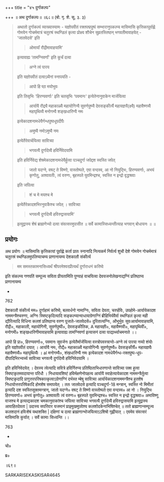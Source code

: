 +++
title = "४५ दुर्गाकल्पः"

+++
॥ अथ दुर्गाकल्पः॥ ॥६८॥ (बो. गृ. शे. सू. ३. ३) 

> अथातो दुर्गाकल्पं व्याख्यास्यामः - यज्ञोपवीतं रक्तपद्मपुष्पं सम्भारानुपकल्प्य मासिमासि कृत्तिकापूर्वाह्णे गोमयेन गोचर्ममात्रं चतुरश्रं स्थण्डिलं कृत्वा प्रोक्ष्य शौचेन सुव्रतस्तिष्ठन् भगवतीमावाहयेत् - 'जातवेदसे' इति 
>
>> ओमार्यां रौद्रीमावाहयामि' 
>
> इत्यावाह्य ‘तामग्निवर्णां' इति कूर्चं दत्वा 
>
>> अग्ने त्वं पारय
>
> इति यज्ञोपवीतं दत्वाऽथैनां स्नापयति - 
>
>> आपो हि ष्ठा मयोभुवः
>
> इति तिसृभिः 'हिरण्यवर्णाः' इति चतसृभिः ‘पवमानः' इत्येतेनानुवाकेन मार्जयित्वा 
>
>> आर्यायै रौद्र्यै महाकाळ्यै महायोगिन्यै सुवर्णपुष्प्यै देवसङ्कीर्त्यै महायज्ञयै(क्ष्यै) महावैष्णव्यै महापृथिव्यै मनोगम्यै शङ्खधारिण्यै नमः
>
> इत्येकादशनामधेयैर्गन्धपुष्पधूपदीपैः 
>
>> अमुष्यै नमोऽमुष्यै नमः
>
> इत्येतैरेवार्चयित्वा सावित्र्या 
>
>> भगवत्यै दुर्गादेव्यै हविर्निवेदयामि
>
> इति हविर्निवेद्य शेषमेकादशनामधेयैर्हुत्वा पञ्चदुर्गा जपेद्दश स्वस्ति जपेत् 
>
>> जातो यदग्ने, वषट् ते विष्णो, वास्तोष्पते, एवा वन्दस्व, आ नो नियुद्भिः, हिरण्यवर्णाः, अभयं कृणोतु, अश्वावतीः, त्वं वरुणः, बृहस्पते युवमिन्द्रश्च, स्वस्ति न इन्द्रो वृद्धश्रवाः
>
> इति जपित्वा 
>
>> शं च मे मयश्च मे
>
> इत्येतैरेकादशभिरनुवाकैश्च जपेत् । सावित्र्या 
>
>> भगवत्यै दुर्गादेव्यै हविरुद्वासयामि' 
>
> इत्युद्वास्य शेषं ब्राह्मणेभ्यो दत्वा संवत्सरमुपासीत ॥ सर्वे कामास्सिध्यन्तीत्याह भगवान् बोधायनः ॥  ॥

## प्रयोगः

अथ प्रयोगः ॥ मासिमासि कृत्तिकायां पूर्वाह्णे कर्ता प्रातः स्नानादि नित्यकर्म निर्वर्त्य शुचौ देशे गोमयेन गोचर्ममात्रं चतुरस्रं स्थण्डिलमुपलिप्याचम्य प्राणानायम्य देशकालौ संकीर्त्य 

> मम समस्तकामनासिध्यर्थं श्रीपरमेश्वरप्रीत्यर्थं दुर्गाराधनं करिष्ये

इति संकल्प्य गणपतिं सम्पूज्य सविता प्रीयतामिति पुण्याहं वाचयित्वा देवयजनोलेखनाद्यग्निं प्रतिष्ठाप्य प्राणानायम्य

-

762

देशकालौ संकीर्त्य मम० दुर्गाहामं करिष्ये, बलवर्धनो नामाग्निः, सविता देवता, चरुर्हविः, उपहोमे-आर्यायेकादश नाममन्त्रैश्चरुणा, अग्निः स्विष्टकृदित्यादि सङ्कल्प्यान्वाधायाग्रेणाग्निं ब्रीहिभिर्यवैर्वा स्थण्डिलं कृत्वा मही द्यौरित्यादि विधिना कलशं प्रतिष्ठाप्य वरुण पूजाते-जातवेदसे० दुरितात्यग्निः, ओंभूर्भुवः सुवःआर्यामावाहयामि, रौद्री०, महाकाली, महायोगिनी, सुवर्णपुष्पी०, देवसङ्कीतिक, A महायज्ञी०, महावैष्णवी०, महापृथिवीं०, मनोगमी० शङ्खधारिणीमावाहयामि इत्यावाह्य तामग्निवर्णा इत्यासनं दत्वा पाद्यार्थ्याचमनाते ।।

आपो हि प्रा०, हिरण्यवर्णाः०, पवमानः सुवर्जनः इत्येतैर्मार्जयित्वा वस्त्रोपवस्त्रान्ते-अग्ने त्वं पारया नव्यो शंयोः इति यज्ञोपवीतं दयात् । आर्यायै नमः, रौद्यै० महाकाळ्यै महायोगिन्यैः सुवर्णपुष्प्यै० देवसङ्कीर्यै० महायज्ञयैः महावैष्णव्यै० महापृथिव्यैः । al मनोगम्यै०, शंखधारिण्यै नमः इत्येकादश नामधेयैर्गन्ध-रक्तपुष्प-धूप-दीपादिभिरभ्यर्च्य सावित्र्या भगवत्यै दुर्गादेव्यै हविनिवेदयामि ।

इति हविनिवेदयेत् । देवस्य त्वेत्यादि सवित्रे हविर्निरुप्य प्रतिष्ठिताभिधारणान्ते सावित्र्या पक्व हुत्वा स्विष्टकृतमवदायान्त परिधौ । निधायावशिष्टं हविर्मक्षणेनोपहत्य आर्यायै स्वाहेत्यायेकादश नाममन्त्रैर्तुत्वा स्विष्टकृदादि प्रागुत्तरपरिषकात्कृत्वाऽग्रेणाग्निं दर्भस्त म्बेषु सावित्र्या आर्यायेकादशनाममन्त्रैश्च हुतशेष निधायोत्तरपरिषेकादि होमशेष समापयेत् । ततः जातवेदसे इत्यादि पञ्चदुर्गा-18 मन्त्रान्, स्वस्ति नो मिमीतां इत्यादि दश स्वस्तिसूक्तमन्त्रान्, जातो यदग्ने० वषट् ते विष्णो वास्तोष्पते एवा वन्दस्व० आ नो । नियुद्भिः हिरण्यवर्णाः० अभयं कृणोतु० अश्वावतीः त्वं वरुणः० बृहस्पते युवमिन्द्रश्च० स्वस्ति न इन्द्रो वृद्धश्रवाः० अमाविष्णू वाजश्च मे इत्याद्यकादश चमकानुवाकांश्च जपित्वा सावित्र्या भगवत्यै दुर्गादेव्यै हविरुद्वासयामि इत्युद्वास्य आवाहितदेवता | उदास्य सपरिवार यजमानं प्राइमुखमुपवेश्य कलशोदकेनाभिषिश्चेत् ॥ ततो ब्राह्मणान्सम्पूज्य कलशदानं हविःशेषं यथाशक्ति | दक्षिणां च दत्वा ब्राह्मणान्भोजयित्वाऽऽशिषो गृह्णीयात् । एवमेव संवत्सरं मासिमासि कुर्यात् । सर्वे कामाः सिध्यन्ति ।।

763

-

चो०

ब्र०

॥६९॥

SARKARISEKASKISAR4645